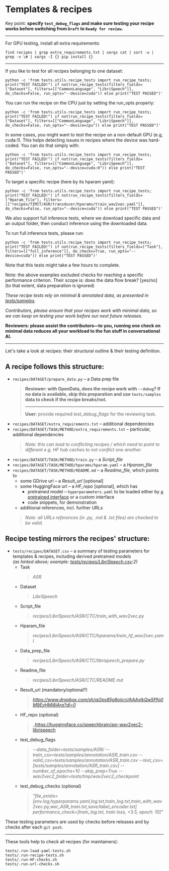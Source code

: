 # Templates & recipes

Key point: **specify `test_debug_flags` and make sure testing your recipe works before switching from `Draft` to `Ready for review`.**

---

For GPU testing, install all extra requirements:
```
find recipes | grep extra_requirements.txt | xargs cat | sort -u | grep -v \# | xargs -I {} pip install {}
```

---

If you like to test for all recipes belonging to one dataset:
```
python -c 'from tests.utils.recipe_tests import run_recipe_tests; print("TEST FAILED!") if not(run_recipe_tests(filters_fields=["Dataset"], filters=[["CommonLanguage", "LibriSpeech"]], do_checks=False, run_opts="--device=cuda")) else print("TEST PASSED")'
```

You can run the recipe on the CPU just by setting the run_opts properly:
```
python -c 'from tests.utils.recipe_tests import run_recipe_tests; print("TEST FAILED!") if not(run_recipe_tests(filters_fields=["Dataset"], filters=[["CommonLanguage", "LibriSpeech"]], do_checks=False, run_opts="--device=cpu")) else print("TEST PASSED")'
```

In some cases, you might want to test the recipe on a non-default GPU (e.g, cuda:1). This helps detecting issues in recipes where the device was hard-coded. You can do that simply with:

```
python -c 'from tests.utils.recipe_tests import run_recipe_tests; print("TEST FAILED!") if not(run_recipe_tests(filters_fields=["Dataset"], filters=[["CommonLanguage", "LibriSpeech"]], do_checks=False, run_opts="--device=cuda:0")) else print("TEST PASSED")'
```


To target a specific recipe (here by its hparam yaml):
```
python -c 'from tests.utils.recipe_tests import run_recipe_tests; print("TEST FAILED!") if not(run_recipe_tests(filters_fields=["Hparam_file"], filters=[["recipes/TIMIT/ASR/transducer/hparams/train_wav2vec.yaml"]], do_checks=False, run_opts="--device=cuda")) else print("TEST PASSED")'
```

We also support full inference tests, where we download specific data and an output folder, then conduct inference using the downloaded data.

To run full inference tests, please run:

```
python -c 'from tests.utils.recipe_tests import run_recipe_tests; print("TEST FAILED!") if not(run_recipe_tests(filters_fields=["Task"], filters=[["full_inference"]], do_checks=True, run_opts="--device=cuda")) else print("TEST PASSED")'
```

Note that this tests might take a few hours to complete.



Note: the above examples excluded checks for reaching a specific performance criterion. Their scope is: does the data flow break? [yes/no]
<br/> (to that extent, data preparation is ignored)

_These recipe tests rely on minimal & annotated data, as presented in [tests/samples](https://github.com/speechbrain/speechbrain/tree/develop/tests/samples)._

_Contributors, please ensure that your recipes work with minimal data, so we can keep on testing your work before our next future releases._

__Reviewers: please assist the contributors—to you, running one check on minimal data reduces all your workload to the fun stuff in conversational AI.__

---

Let's take a look at recipes: their structural outline & their testing definition.

## A recipe follows this structure:
* `recipes/DATASET/prepare_data.py` – a Data prep file
  > __Reviewer: with OpenData, does the recipe work with `--debug`? If no data is available, skip this preparation and use `tests/samples` data to check if the recipe breaks/not.__
  <br/><hr/>
  > **User:** provide required _test_debug_flags_ for the reviewing task.
* `recipes/DATASET/extra_requirements.txt` – additional dependencies
* `recipes/DATASET/TASK/METHOD/extra_requirements.txt` – particular, additional dependencies
  > _Note: this can lead to conflicting recipes / which need to point to different e.g. HF hub caches to not conflict one another._
* `recipes/DATASET/TASK/METHOD/train.py` – a _Script_file_
* `recipes/DATASET/TASK/METHOD/hparams/hparam.yaml` – a _Hparam_file_
* `recipes/DATASET/TASK/METHOD/README.md` – a _Readme_file_, which points to
  * some GDrive url – a _Result_url_ [optional]
  * some HuggingFace url – a _HF_repo_ [optional], which has
    * pretrained model – `hyperparameters.yaml` to be loaded either by [a pretrained interface](https://github.com/speechbrain/speechbrain/tree/develop/speechbrain/inference) or a custom interface
    * code snippets, for demonstration
  * additional references, incl. further URLs
  > _Note: all URLs references (in .py, .md & .txt files) are checked to be valid._

## Recipe testing mirrors the recipes' structure:
* `tests/recipes/DATASET.csv` – a summary of testing parameters for templates & recipes, including derived pretrained models
  <br/>_(as hinted above; example: [tests/recipes/LibriSpeech.csv](https://github.com/speechbrain/speechbrain/tree/develop/tests/recipes/LibriSpeech.csv):2)_
  * Task
    >_ASR_
  * Dataset
    > _LibriSpeech_
  * Script_file
    > _recipes/LibriSpeech/ASR/CTC/train_with_wav2vec.py_
  * Hparam_file
    > _recipes/LibriSpeech/ASR/CTC/hparams/train_hf_wav2vec.yaml_
  * Data_prep_file
    > _recipes/LibriSpeech/ASR/CTC/librispeech_prepare.py_
  * Readme_file
    > _recipes/LibriSpeech/ASR/CTC/README.md_
  * Result_url (mandatory/optional?)
    > _https://www.dropbox.com/sh/qj2ps85g8oiicrj/AAAxlkQw5Pfo0M9EyHMi8iAra?dl=0_
  * HF_repo (optional)
    > _https://huggingface.co/speechbrain/asr-wav2vec2-librispeech
  * test_debug_flags
    > _--data_folder=tests/samples/ASR/ --train_csv=tests/samples/annotation/ASR_train.csv --valid_csv=tests/samples/annotation/ASR_train.csv --test_csv=[tests/samples/annotation/ASR_train.csv] --number_of_epochs=10 --skip_prep=True --wav2vec2_folder=tests/tmp/wav2vec2_checkpoint_
  * test_debug_checks (optional)
    > _"file_exists=[env.log,hyperparams.yaml,log.txt,train_log.txt,train_with_wav2vec.py,wer_ASR_train.txt,save/label_encoder.txt] performance_check=[train_log.txt, train loss, <3.5, epoch: 10]"_

These testing parameters are used by checks before releases and by checks after each `git push`.

---

These tools help to check all recipes (for maintainers):
```
tests/.run-load-yaml-tests.sh
tests/.run-recipe-tests.sh
tests/.run-HF-checks.sh
tests/.run-url-checks.sh
```

